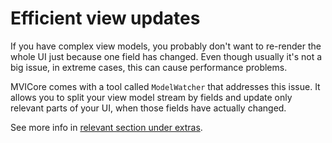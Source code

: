 # Efficient view updates

If you have complex view models, you probably don't want to re-render the whole UI just because one field has changed. Even though usually it's not a big issue, in extreme cases, this can cause performance problems.
 
MVICore comes with a tool called `ModelWatcher` that addresses this issue. It allows you to split your view model stream by fields and update only relevant parts of your UI, when those fields have actually changed.

See more info in [relevant section under extras](../../extras/modelwatcher).
